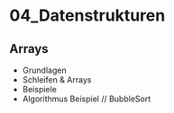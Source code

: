 # 04_Datenstrukturen

## Arrays

- Grundlagen
- Schleifen & Arrays
- Beispiele
- Algorithmus Beispiel // BubbleSort

